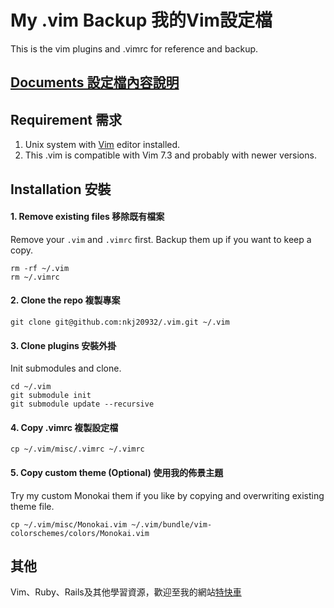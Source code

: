 # My .vim Backup 我的Vim設定檔

This is the vim plugins and .vimrc for reference and backup.

## [Documents 設定檔內容說明](https://github.com/nkj20932/.vim/blob/master/document/welcome.md)

## Requirement 需求

1. Unix system with [Vim](http://www.vim.org/) editor installed.
2. This .vim is compatible with Vim 7.3 and probably with newer versions. 

## Installation 安裝

#### 1. Remove existing files 移除既有檔案

Remove your `.vim` and `.vimrc` first. Backup them up if you want to keep a copy.

```
rm -rf ~/.vim
rm ~/.vimrc
```

#### 2. Clone the repo 複製專案

```
git clone git@github.com:nkj20932/.vim.git ~/.vim
```

#### 3. Clone plugins 安裝外掛

Init submodules and clone.

```
cd ~/.vim
git submodule init
git submodule update --recursive
```

#### 4. Copy .vimrc 複製設定檔

```
cp ~/.vim/misc/.vimrc ~/.vimrc
```

#### 5. Copy custom theme (Optional) 使用我的佈景主題

Try my custom Monokai them if you like by copying and overwriting existing theme file.

```
cp ~/.vim/misc/Monokai.vim ~/.vim/bundle/vim-colorschemes/colors/Monokai.vim
```

## 其他

Vim、Ruby、Rails及其他學習資源，歡迎至我的網站[特快車](http://motion-express.com)
